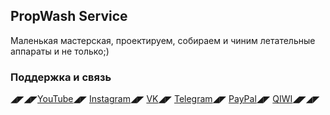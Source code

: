 ## PropWash Service
Маленькая мастерская, проектируем, собираем и чиним летательные аппараты и не только;)

### Поддержка и связь
◢◤◢◤[YouTube](https://www.youtube.com/c/PropWashService)◢◤
[Instagram](https://www.instagram.com/ikhertu)◢◤
[VK](https://vk.com/propwash)◢◤
[Telegram](https://t.me/ValentinaPetrenko)◢◤
[PayPal](https://www.paypal.me/ikherty)◢◤
[QIWI](https://qiwi.com/n/IKHERTY)◢◤◢◤
